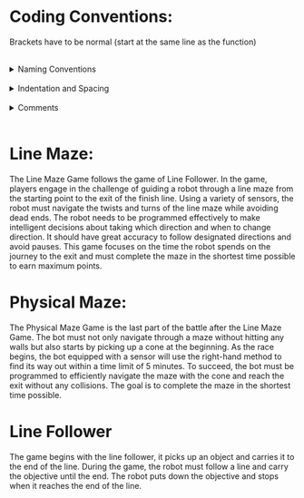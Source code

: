 # Coding Conventions:

Brackets have to be normal (start at the same line as the function)

<br>

<details>

<summary>Naming Conventions</summary>

### Classes:
Use PascalCase for class names (e.g., CarModel, CustomerAccount).

### Methods:
Use camelCase for method names (e.g., calculateTotalPrice, getUserInfo).

### Variables:
Use camelCase for variable names (e.g., orderDetails, employeeSalary).
Choose meaningful and descriptive names.

### Constants:
Use uppercase with underscores for constants (e.g., MAX_RETRY_COUNT, PI_VALUE).

</details>
<br>
<details>

<summary>Indentation and Spacing</summary>
<br>
-Use consistent indentation (typically 4 spaces or a tab).
-Add a blank line between methods and a reasonable amount of whitespace to enhance readability.
-Brackets have to be normal (start at the same line as the function) {

}
<br>
</details>
<br>
<details>

<summary>Comments</summary>
<br>
Add comments to explain complex algorithms, and code that might be unclear to others.
Keep comments up to date with the code changes. 

//
<br>
</details>
<br>

# Line Maze:

The Line Maze Game follows the game of Line Follower. In the game, players engage in the challenge of guiding a robot through a line maze from the starting point to the exit of the finish line. Using a variety of sensors, the robot must navigate the twists and turns of the line maze while avoiding dead ends. The robot needs to be programmed effectively to make intelligent decisions about taking which direction and when to change direction. It should have great accuracy to follow designated directions and avoid pauses. This game focuses on the time the robot spends on the journey to the exit and must complete the maze in the shortest time possible to earn maximum points.


# Physical Maze:

The Physical Maze Game is the last part of the battle after the Line Maze Game. The bot must not only navigate through a maze without hitting any walls but also starts by picking up a cone at the beginning. As the race begins, the bot equipped with a sensor will use the right-hand method to find its way out within a time limit of 5 minutes. To succeed, the bot must be programmed to efficiently navigate the maze with the cone and reach the exit without any collisions. The goal is to complete the maze in the shortest time possible.


# Line Follower

The game begins with the line follower, it picks up an object and carries it to the end of the line. During the game, the robot must follow a line and carry the objective until the end. The robot puts down the objective and stops when it reaches the end of the line.






